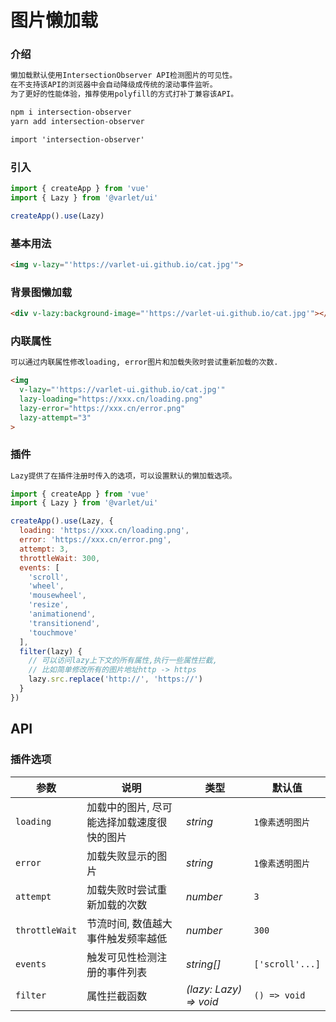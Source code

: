 # 图片懒加载

### 介绍

```html
懒加载默认使用IntersectionObserver API检测图片的可见性。
在不支持该API的浏览器中会自动降级成传统的滚动事件监听。
为了更好的性能体验，推荐使用polyfill的方式打补丁兼容该API。
```

```html
npm i intersection-observer
yarn add intersection-observer
```

```html
import 'intersection-observer'
```

#### 

### 引入

```js
import { createApp } from 'vue'
import { Lazy } from '@varlet/ui'

createApp().use(Lazy)
```

### 基本用法

```html
<img v-lazy="'https://varlet-ui.github.io/cat.jpg'">
```

### 背景图懒加载
```html
<div v-lazy:background-image="'https://varlet-ui.github.io/cat.jpg'"></div>
```

### 内联属性
```html
可以通过内联属性修改loading, error图片和加载失败时尝试重新加载的次数.
```

```html
<img 
  v-lazy="'https://varlet-ui.github.io/cat.jpg'"
  lazy-loading="https://xxx.cn/loading.png"
  lazy-error="https://xxx.cn/error.png"
  lazy-attempt="3"
>
```

### 插件

```html
Lazy提供了在插件注册时传入的选项，可以设置默认的懒加载选项。
```

```js
import { createApp } from 'vue'
import { Lazy } from '@varlet/ui'

createApp().use(Lazy, {
  loading: 'https://xxx.cn/loading.png',
  error: 'https://xxx.cn/error.png',
  attempt: 3,
  throttleWait: 300,
  events: [
    'scroll', 
    'wheel', 
    'mousewheel', 
    'resize',
    'animationend',
    'transitionend', 
    'touchmove'
  ],
  filter(lazy) {
    // 可以访问lazy上下文的所有属性,执行一些属性拦截, 
    // 比如简单修改所有的图片地址http -> https
    lazy.src.replace('http://', 'https://')
  }
})
```

## API

### 插件选项

| 参数 | 说明 | 类型 | 默认值 | 
| --- | --- | --- | --- | 
| `loading` | 加载中的图片, 尽可能选择加载速度很快的图片 | _string_ | `1像素透明图片` |
| `error` | 加载失败显示的图片 | _string_ | `1像素透明图片` |
| `attempt` | 加载失败时尝试重新加载的次数 | _number_ | `3` |  
| `throttleWait` | 节流时间, 数值越大事件触发频率越低 | _number_ | `300` |
| `events` | 触发可见性检测注册的事件列表 | _string[]_ | `['scroll'...]` |
| `filter` | 属性拦截函数 | _(lazy: Lazy) => void_ | `() => void` |